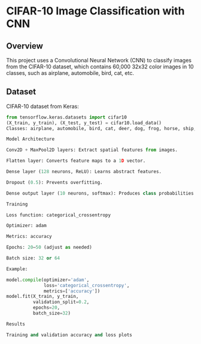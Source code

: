 # CIFAR-10 Image Classification with CNN

## Overview
This project uses a Convolutional Neural Network (CNN) to classify images from the CIFAR-10 dataset, which contains 60,000 32x32 color images in 10 classes, such as airplane, automobile, bird, cat, etc.

## Dataset
CIFAR-10 dataset from Keras:

```python
from tensorflow.keras.datasets import cifar10
(X_train, y_train), (X_test, y_test) = cifar10.load_data()
Classes: airplane, automobile, bird, cat, deer, dog, frog, horse, ship, truck.

Model Architecture

Conv2D + MaxPool2D layers: Extract spatial features from images.

Flatten layer: Converts feature maps to a 1D vector.

Dense layer (128 neurons, ReLU): Learns abstract features.

Dropout (0.5): Prevents overfitting.

Dense output layer (10 neurons, softmax): Produces class probabilities.

Training

Loss function: categorical_crossentropy

Optimizer: adam

Metrics: accuracy

Epochs: 20–50 (adjust as needed)

Batch size: 32 or 64

Example:

model.compile(optimizer='adam',
              loss='categorical_crossentropy',
              metrics=['accuracy'])
model.fit(X_train, y_train,
          validation_split=0.2,
          epochs=20,
          batch_size=32)

Results

Training and validation accuracy and loss plots

